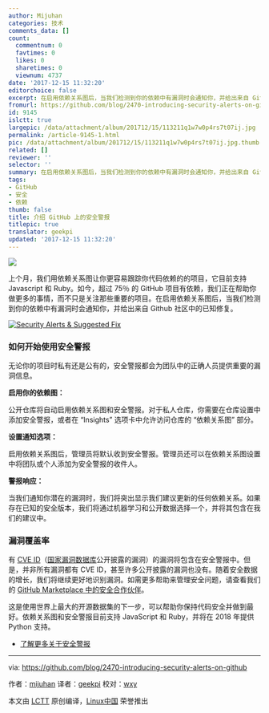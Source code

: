 ```yaml
---
author: Mijuhan
categories: 技术
comments_data: []
count:
  commentnum: 0
  favtimes: 0
  likes: 0
  sharetimes: 0
  viewnum: 4737
date: '2017-12-15 11:32:20'
editorchoice: false
excerpt: 在启用依赖关系图后，当我们检测到你的依赖中有漏洞时会通知你，并给出来自 Github 社区中的已知修复。
fromurl: https://github.com/blog/2470-introducing-security-alerts-on-github
id: 9145
islctt: true
largepic: /data/attachment/album/201712/15/113211q1w7w0p4rs7t07ij.jpg
permalink: /article-9145-1.html
pic: /data/attachment/album/201712/15/113211q1w7w0p4rs7t07ij.jpg.thumb.jpg
related: []
reviewer: ''
selector: ''
summary: 在启用依赖关系图后，当我们检测到你的依赖中有漏洞时会通知你，并给出来自 Github 社区中的已知修复。
tags:
- GitHub
- 安全
- 依赖
thumb: false
title: 介绍 GitHub 上的安全警报
titlepic: true
translator: geekpi
updated: '2017-12-15 11:32:20'
---
```


![](/data/attachment/album/201712/15/113211q1w7w0p4rs7t07ij.jpg)


上个月，我们用依赖关系图让你更容易跟踪你代码依赖的的项目，它目前支持 Javascript 和 Ruby。如今，超过 75％ 的 GitHub 项目有依赖，我们正在帮助你做更多的事情，而不只是关注那些重要的项目。在启用依赖关系图后，当我们检测到你的依赖中有漏洞时会通知你，并给出来自 Github 社区中的已知修复。


[![Security Alerts & Suggested Fix](/data/attachment/album/201712/15/113408z1620206bo10i6se.gif)](https://user-images.githubusercontent.com/594029/32851987-76c36e4a-c9eb-11e7-98fc-feb39fddaadb.gif)


### 如何开始使用安全警报


无论你的项目时私有还是公有的，安全警报都会为团队中的正确人员提供重要的漏洞信息。


**启用你的依赖图：**


公开仓库将自动启用依赖关系图和安全警报。对于私人仓库，你需要在仓库设置中添加安全警报，或者在 “Insights” 选项卡中允许访问仓库的 “依赖关系图” 部分。


**设置通知选项：**


启用依赖关系图后，管理员将默认收到安全警报。管理员还可以在依赖关系图设置中将团队或个人添加为安全警报的收件人。


**警报响应：**


当我们通知你潜在的漏洞时，我们将突出显示我们建议更新的任何依赖关系。如果存在已知的安全版本，我们将通过机器学习和公开数据选择一个，并将其包含在我们的建议中。


### 漏洞覆盖率


有 [CVE ID](https://cve.mitre.org/)（[国家漏洞数据库](https://nvd.nist.gov/)公开披露的漏洞）的漏洞将包含在安全警报中。但是，并非所有漏洞都有 CVE ID，甚至许多公开披露的漏洞也没有。随着安全数据的增长，我们将继续更好地识别漏洞。如需更多帮助来管理安全问题，请查看我们的 [GitHub Marketplace 中的安全合作伙伴](https://github.com/marketplace/category/security)。


这是使用世界上最大的开源数据集的下一步，可以帮助你保持代码安全并做到最好。依赖关系图和安全警报目前支持 JavaScript 和 Ruby，并将在 2018 年提供 Python 支持。


* [了解更多关于安全警报](https://help.github.com/articles/about-security-alerts-for-vulnerable-dependencies/)




---


via: <https://github.com/blog/2470-introducing-security-alerts-on-github>


作者：[mijuhan](https://github.com/mijuhan) 译者：[geekpi](https://github.com/geekpi) 校对：[wxy](https://github.com/wxy)


本文由 [LCTT](https://github.com/LCTT/TranslateProject) 原创编译，[Linux中国](https://linux.cn/) 荣誉推出